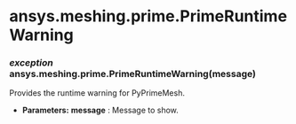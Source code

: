 <a id="ansys-meshing-prime-primeruntimewarning"></a>

# ansys.meshing.prime.PrimeRuntimeWarning

<a id="ansys.meshing.prime.PrimeRuntimeWarning"></a>

### *exception* ansys.meshing.prime.PrimeRuntimeWarning(message)

Provides the runtime warning for PyPrimeMesh.

* **Parameters:**
  **message**
  : Message to show.

<!-- !! processed by numpydoc !! -->
